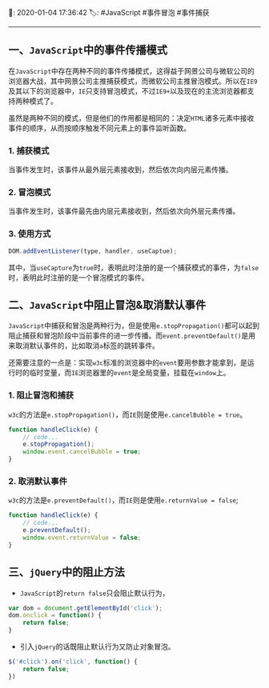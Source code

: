 📆: 2020-01-04 17:36:42
🏷: #JavaScript #事件冒泡 #事件捕获
***

## 一、`JavaScript`中的事件传播模式

在`JavaScript`中存在两种不同的事件传播模式，这得益于网景公司与微软公司的浏览器大战，其中网景公司主推捕获模式，而微软公司主推冒泡模式。所以在`IE9`及其以下的浏览器中，`IE`只支持冒泡模式，不过`IE9+`以及现在的主流浏览器都支持两种模式了。

虽然是两种不同的模式，但是他们的作用都是相同的：决定`HTML`诸多元素中接收事件的顺序，从而按顺序触发不同元素上的事件监听函数。

### 1. 捕获模式

当事件发生时，该事件从最外层元素接收到，然后依次向内层元素传播。

### 2. 冒泡模式

当事件发生时，该事件最先由内层元素接收到，然后依次向外层元素传播。

### 3. 使用方式

```javascript
DOM.addEventListener(type, handler, useCaptue);
```

其中，当`useCapture`为`true`时，表明此时注册的是一个捕获模式的事件，为`false`时，表明此时注册的是一个冒泡模式的事件。

## 二、`JavaScript`中阻止冒泡&取消默认事件

`JavaScript`中捕获和冒泡是两种行为，但是使用`e.stopPropagation()`都可以起到阻止捕获和冒泡阶段中当前事件的进一步传播。而`event.preventDefault()`是用来取消默认事件的，比如取消`a`标签的跳转事件。

还需要注意的一点是：实现`w3c`标准的浏览器中的`event`要用参数才能拿到，是运行时的临时变量，而`IE`浏览器里的`event`是全局变量，挂载在`window`上。

### 1. 阻止冒泡和捕获

`w3c`的方法是`e.stopPropagation()`，而`IE`则是使用`e.cancelBubble = true`。

```javascript
function handleClick(e) {
	// code...  
	e.stopPropagation();
	window.event.cancelBubble = true;
}
```

### 2. 取消默认事件

`w3c`的方法是`e.preventDefault()`，而`IE`则是使用`e.returnValue = false`;

```javascript
function handleClick(e) {
	// code...  
	e.preventDefault();
	window.event.returnValue = false;
}
```

## 三、`jQuery`中的阻止方法

- `JavaScript`的`return false`只会阻止默认行为，

```javascript
var dom = document.getElementById('click');
dom.onclick = function() {
	return false;
}
```

- 引入`jQuery`的话既阻止默认行为又防止对象冒泡。

```javascript
$('#click').on('click', function() {
	return false;
})
```

<!-- more -->
